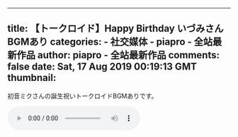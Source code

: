 
---
title: 【トークロイド】Happy Birthday いづみさん　BGMあり
categories: 
    - 社交媒体
    - piapro - 全站最新作品
author: piapro - 全站最新作品
comments: false
date: Sat, 17 Aug 2019 00:19:13 GMT
thumbnail: 
---

<div>   
<p class="cd_dtl_cap">初音ミクさんの誕生祝いトークロイドBGMありです。</p><audio src="https://cdn.piapro.jp/mp3_a/x8/x8wr8owcwnaw0ohn_20190817001913_audition.mp3" controls loop></audio>  
</div>
            